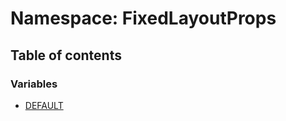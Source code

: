 # Namespace: FixedLayoutProps

## Table of contents

### Variables

* [DEFAULT](/auto-docs/fixed-layout-editor/variables/FixedLayoutProps.DEFAULT.md)
